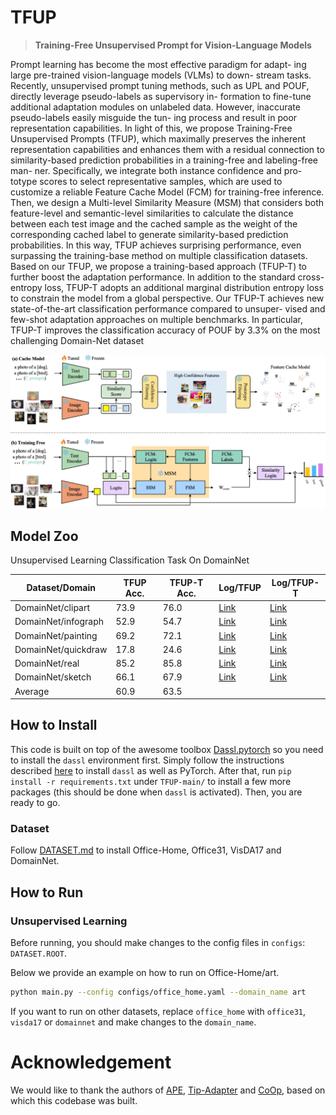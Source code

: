 # TFUP

> **Training-Free Unsupervised Prompt for Vision-Language Models**

Prompt learning has become the most effective paradigm for adapt-
ing large pre-trained vision-language models (VLMs) to down-
stream tasks. Recently, unsupervised prompt tuning methods, such
as UPL and POUF, directly leverage pseudo-labels as supervisory in-
formation to fine-tune additional adaptation modules on unlabeled
data. However, inaccurate pseudo-labels easily misguide the tun-
ing process and result in poor representation capabilities. In light
of this, we propose Training-Free Unsupervised Prompts (TFUP),
which maximally preserves the inherent representation capabilities
and enhances them with a residual connection to similarity-based
prediction probabilities in a training-free and labeling-free man-
ner. Specifically, we integrate both instance confidence and pro-
totype scores to select representative samples, which are used to
customize a reliable Feature Cache Model (FCM) for training-free
inference. Then, we design a Multi-level Similarity Measure (MSM)
that considers both feature-level and semantic-level similarities
to calculate the distance between each test image and the cached
sample as the weight of the corresponding cached label to generate
similarity-based prediction probabilities. In this way, TFUP achieves
surprising performance, even surpassing the training-base method
on multiple classification datasets. Based on our TFUP, we propose
a training-based approach (TFUP-T) to further boost the adaptation
performance. In addition to the standard cross-entropy loss, TFUP-T
adopts an additional marginal distribution entropy loss to constrain
the model from a global perspective. Our TFUP-T achieves new
state-of-the-art classification performance compared to unsuper-
vised and few-shot adaptation approaches on multiple benchmarks.
In particular, TFUP-T improves the classification accuracy of POUF
by 3.3% on the most challenging Domain-Net dataset

![intro](imgs/TFUP.png)



## Model Zoo

Unsupervised Learning Classification Task On DomainNet

| Dataset/Domain       | TFUP Acc. | TFUP-T Acc. | Log/TFUP                                      | Log/TFUP-T                                        |
|----------------------|-----------|-------------|-----------------------------------------------|---------------------------------------------------|
| DomainNet/clipart    | 73.9      | 76.0        | [Link](TFUP_logs/domainnet_clipart_log.txt)   | [Link](TFUP-T_logs/domainnet_clipart_log.txt)     |
| DomainNet/infograph  | 52.9      | 54.7        | [Link](TFUP_logs/domainnet_infograph_log.txt) | [Link](TFUP-T_logs/domainnet_infograph_log.txt)   |
| DomainNet/painting   | 69.2      | 72.1        | [Link](TFUP_logs/domainnet_painting_log.txt)  | [Link](TFUP-T_logs/domainnet_painting_log.txt)    |
| DomainNet/quickdraw  | 17.8      | 24.6        | [Link](TFUP_logs/domainnet_quickdraw_log.txt) | [Link](TFUP-T_logs/domainnet_quickdraw_log.txt)   |
| DomainNet/real       | 85.2      | 85.8        | [Link](TFUP_logs/domainnet_real_log.txt)      | [Link](TFUP-T_logs/domainnet_real_log.txt)        |
| DomainNet/sketch     | 66.1      | 67.9        | [Link](TFUP_logs/domainnet_sketch_log.txt)    | [Link](TFUP-T_logs/domainnet_sketch_log.txt)      |
| Average              | 60.9      | 63.5        |                                               |                                                   |



## How to Install

This code is built on top of the awesome toolbox [Dassl.pytorch](https://github.com/KaiyangZhou/Dassl.pytorch) so you need to install the `dassl` environment first. Simply follow the instructions described [here](https://github.com/KaiyangZhou/Dassl.pytorch#installation) to install `dassl` as well as PyTorch. After that, run `pip install -r requirements.txt` under `TFUP-main/` to install a few more packages (this should be done when `dassl` is activated). Then, you are ready to go.

### Dataset
Follow [DATASET.md](DATASETS.md) to install Office-Home, Office31, VisDA17 and DomainNet.

## How to Run

### Unsupervised Learning

Before running, you should make changes to the config files in `configs`: `DATASET.ROOT`.

Below we provide an example on how to run on Office-Home/art.

```bash
python main.py --config configs/office_home.yaml --domain_name art
```

If you want to run on other datasets, replace `office_home` with `office31`, `visda17` or `domainnet` and make changes to the `domain_name`. 

# Acknowledgement
We would like to thank the authors of  [APE]( https://github.com/yangyangyang127/APE), [Tip-Adapter](https://github.com/gaopengcuhk/Tip-Adapter) and [CoOp](https://github.com/KaiyangZhou/CoOp), based on which this codebase was built.

